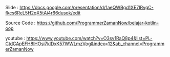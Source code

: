 
Slide : https://docs.google.com/presentation/d/1aeQWBgd1XE7IRvgC-fkcs6ReL5H2qX5tAi4r66dusok/edit

Source Code : https://github.com/ProgrammerZamanNow/belajar-kotlin-oop

youtube : https://www.youtube.com/watch?v=O3sv1RaQ8p4&list=PL-CtdCApEFH8lHOsi7kIDxK57WWLmzVog&index=12&ab_channel=ProgrammerZamanNow
